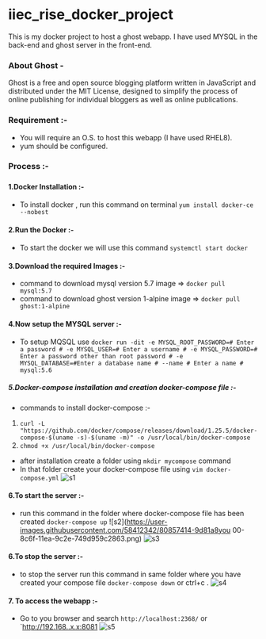 # iiec_rise_docker_project
This is my docker project to host a ghost webapp. I have used MYSQL in the back-end and ghost server in the front-end.
### <h3>About Ghost - </h3>
 Ghost is a free and open source blogging platform written in JavaScript and distributed under the MIT License, designed to simplify the process of online publishing for individual bloggers as well as online publications.
### <h3> Requirement :-  </h3>
* You will require an O.S. to host this webapp (I have used RHEL8).
* yum should be configured.
### <h3>Process :- <h3>
#### <h4>1.Docker Installation :- </h4>
* To install docker , run this command on terminal `yum install docker-ce --nobest`
#### <h4>2.Run the Docker :- <h4>
* To start the docker we will use this command `systemctl start docker`
#### <h4>3.Download the required Images :- </h4>
* command to download mysql version 5.7 image => `docker pull mysql:5.7`
* command to download ghost version 1-alpine image => `docker pull ghost:1-alpine`
#### <h4>4.Now setup the MYSQL server :- </h4>
* To setup MQSQL use `docker run -dit -e MYSQL_ROOT_PASSWORD=# Enter a password # -e MYSQL_USER=# Enter a username # -e MYSQL_PASSWORD=# Enter a password other than root password # -e MYSQL_DATABASE=#Enter a database name # --name # Enter a name # mysql:5.6 `
#### <h5>5.Docker-compose installation and creation docker-compose file :- </h5>
* commands to install docker-compose :- 
1. `curl -L "https://github.com/docker/compose/releases/download/1.25.5/docker-compose-$(uname -s)-$(uname -m)" -o /usr/local/bin/docker-compose`
2. `chmod +x /usr/local/bin/docker-compose`
* after installation create a folder using `mkdir mycompose` command
* In that folder create your docker-compose file using `vim docker-compose.yml`
![s1](https://user-images.githubusercontent.com/58412342/80857193-c99c2980-8c6d-11ea-8f5c-0052ab9502e3.png)
#### <h4>6.To start the server :- </h4>
* run this command in the folder where docker-compose file has been created `docker-compose up`
![s2](https://user-images.githubusercontent.com/58412342/80857414-9d81a8you 00-8c6f-11ea-9c2e-749d959c2863.png)
![s3](https://user-images.githubusercontent.com/58412342/80857415-a1adc580-8c6f-11ea-8a5f-65158eaadffa.png)
#### <h4>6.To stop the server :- </h4>
* to stop the server run this command in same folder where you have created your compose file `docker-compose down` or ctrl+c .
![s4](https://user-images.githubusercontent.com/58412342/80857445-f0f3f600-8c6f-11ea-8a44-6f3f5df553ba.png)
#### <h4>7. To access the webapp :- </h4>
* Go to you browser and search `http://localhost:2368/` or `http://192.168..x.x:8081
![s5](https://user-images.githubusercontent.com/58412342/80857739-efc3c880-8c71-11ea-8abf-c93cefefca00.jpg)







